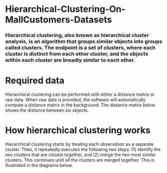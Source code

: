 # Hierarchical-Clustering-On-MallCustomers-Datasets
<h3>Hierarchical clustering, also known as hierarchical cluster analysis, is an algorithm that groups similar objects into groups called clusters. The endpoint is a set of clusters, where each cluster is distinct from each other cluster, and the objects within each cluster are broadly similar to each other.
  
# Required data
Hierarchical clustering can be performed with either a distance matrix or raw data. When raw data is provided, the software will automatically compute a distance matrix in the background. The distance matrix below shows the distance between six objects.

# How hierarchical clustering works
Hierarchical clustering starts by treating each observation as a separate cluster. Then, it repeatedly executes the following two steps: (1) identify the two clusters that are closest together, and (2) merge the two most similar clusters. This continues until all the clusters are merged together. This is illustrated in the diagrams below.


